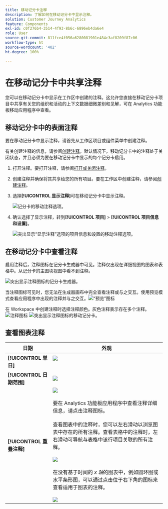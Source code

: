 ```yaml
---
title: 移动记分卡注释
description: 了解如何在移动记分卡中显示注释。
solution: Customer Journey Analytics
feature: Components
exl-id: c0f276b4-3514-4f93-8b6c-6896eb4da6e4
role: User
source-git-commit: 811fce4f056a6280081901e484c3af8209f87c06
workflow-type: ht
source-wordcount: '402'
ht-degree: 100%

---
```



# 在移动记分卡中共享注释

您可以在移动记分卡中显示在工作区中创建的注释。这允许您直接在移动记分卡项目中共享有关您的组织和活动的上下文数据细微差别和见解，可在 Analytics 功能板移动应用程序中查看。

## 移动记分卡中的表面注释

要在移动记分卡中显示注释，请首先从工作区项目或组件菜单中创建注释。

有关创建注释的信息，请参阅[创建注释](create-annotations.md)。默认情况下，移动记分卡中的注释处于关闭状态，并且必须为要在移动记分卡中显示的每个记分卡启用。

1. 打开注释。要打开注释，请参阅[打开或关闭注释](overview.md#annotations-on-off)。

1. 创建注释并确保将其共享给您的所有项目。要在工作区中创建注释，请参阅[创建注释](create-annotations.md)。

1. 选择&#x200B;**[!UICONTROL 显示注释]**&#x200B;可在移动记分卡中显示注释。

   ![记分卡的移动注释选项。](assets/show-annotations.png)

1. 确认选择了显示注释，转到&#x200B;**[!UICONTROL 项目]** > **[!UICONTROL 项目信息和设置]**。

   ![突出显示“显示注释”选项的项目信息和设置的移动注释选项。](assets/project-info-settings.png)

## 在移动记分卡中查看注释

启用注释后，注释图标在记分卡生成器中可见。注释仅出现在详细视图的图表和表格中。从记分卡的主图块视图中看不到注释。

![突出显示注释图标的记分卡生成器。](assets/view-annotations.png)

当注释图标可见时，您无法在生成器画布中完全查看注释或与之交互。使用预览模式查看应用程序中出现的注释并与之交互。![“预览”图标](assets/preview-icon.png)

在 Workspace 中创建注释时选择注释颜色。灰色注释表示存在多个注释。 ![注释图标](assets/gray-annotations1.png) ![突出显示注释图标的移动记分卡。](assets/gray-annotations2.png)

## 查看图表注释

| 日期 | 外观 |
| --- | --- |
| **[!UICONTROL 单日]** | ![](assets/single-day-mobile-annotations.png)<br></br> |
| **[!UICONTROL 日期范围]** | ![](assets/date-range.png) |
| **[!UICONTROL 重叠注释]** | ![](assets/overlapping-annotations.png)<br></br>要在 Analytics 功能板应用程序中查看注释详细信息，请点击注释图标。<br></br>查看图表中的注释时，您可以左右滑动以浏览图表中存在的所有注释。查看表格中的注释时，左右滑动可导航与表格中该行项目关联的所有注释。<br></br>![](assets/swipe-multiple-annotations.png) <br></br>在没有基于时间的 *x 轴*&#x200B;的图表中，例如圆环图或水平条形图，可以通过点击位于右下角的图标来查看适用于图表的注释。<br></br> ![](assets/charts-without-timebase.png) |
